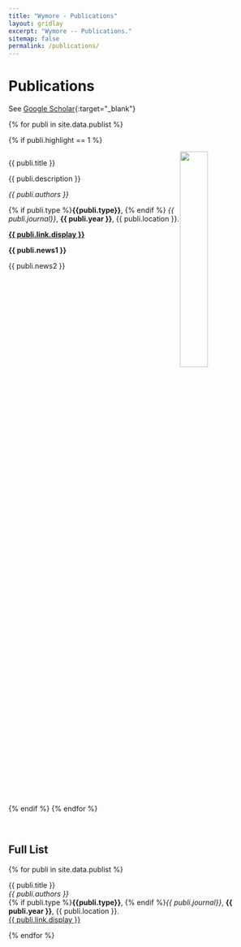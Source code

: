 ```yaml
---
title: "Wymore - Publications"
layout: gridlay
excerpt: "Wymore -- Publications."
sitemap: false
permalink: /publications/
---
```



# Publications

See [Google Scholar](https://scholar.google.com/citations?user=gJa4WDcAAAAJ&hl=en){:target="_blank"}

{% for publi in site.data.publist %}

{% if publi.highlight == 1 %}
<div class="row">
<div class="col-sm-12 clearfix" id="normalid">
 <div class="well" style="display:inline-block;width:100%">
   <img src="{{ site.url }}{{ site.baseurl }}/images/pubpic/{{ publi.image }}" class="img-responsive" width="33%" style="float: right;margin-top:0;" />
  <p>{{ publi.title }}</p>
  <p>{{ publi.description }}</p>
  <p><em>{{ publi.authors }}</em></p>
  <p>{% if publi.type %}<b>{{publi.type}}</b>, {% endif %} <i>{{ publi.journal}}</i>, <b>{{ publi.year }}</b>, {{ publi.location }}.</p>
  <p><strong><a href="{{ publi.link.url }}" target="_blank">{{ publi.link.display }}</a></strong></p>
  <p class="text-danger"><strong> {{ publi.news1 }}</strong></p>
  <p> {{ publi.news2 }}</p>
 </div>
</div>
</div>
{% endif %}
{% endfor %}

<p> &nbsp; </p>

## Full List

{% for publi in site.data.publist %}

  {{ publi.title }} <br />
  <em>{{ publi.authors }} </em> <br />
  {% if publi.type %}<b>{{publi.type}}</b>, {% endif %}<i>{{ publi.journal}}</i>, <b>{{ publi.year }}</b>, {{ publi.location }}. <br />
  <a href="{{ publi.link.url }}">{{ publi.link.display }}</a>

{% endfor %}

